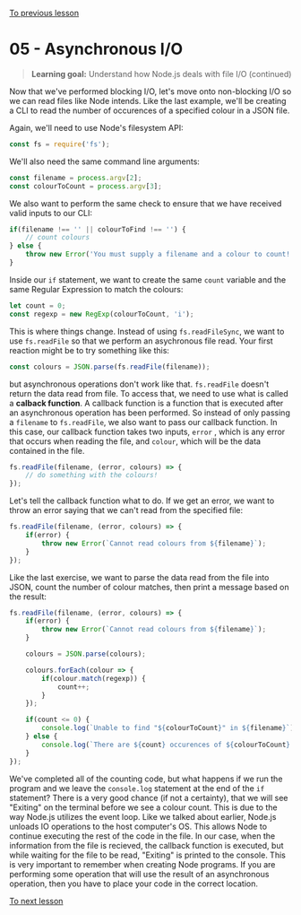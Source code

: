 [To previous lesson](/exercises/04-Synchronous_IO/04-Synchronous_IO.md)

# 05 - Asynchronous I/O

> **Learning goal:** Understand how Node.js deals with file I/O (continued)

Now that we've performed blocking I/O, let's move onto non-blocking I/O so we can read files like Node intends. Like the last example, we'll be creating a CLI to read the number of occurences of a specified colour in a JSON file.

Again, we'll need to use Node's filesystem API:

```js
const fs = require('fs');
```

We'll also need the same command line arguments:

```js
const filename = process.argv[2];
const colourToCount = process.argv[3];
```

We also want to perform the same check to ensure that we have received valid inputs to our CLI:

```js
if(filename !== '' || colourToFind !== '') {
	// count colours
} else {
	throw new Error('You must supply a filename and a colour to count!')
}
```

Inside our `if` statement, we want to create the same `count` variable and the same Regular Expression to match the colours:

```js
let count = 0;
const regexp = new RegExp(colourToCount, 'i');
```

This is where things change. Instead of using `fs.readFileSync`, we want to use `fs.readFile` so that we perform an asychronous file read. Your first reaction might be to try something like this:

```js
const colours = JSON.parse(fs.readFile(filename));
```

but asynchronous operations don't work like that. `fs.readFile` doesn't return the data read from file. To access that, we need to use what is called a **calback function**. A callback function is a function that is executed after an asynchronous operation has been performed. So instead of only passing a `filename` to `fs.readFile`, we also want to pass our callback function. In this case, our callback function takes two inputs, `error` , which is any error that occurs when reading the file, and `colour`, which will be the data contained in the file. 

```js
fs.readFile(filename, (error, colours) => {
	// do something with the colours!
});
```

Let's tell the callback function what to do. If we get an error, we want to throw an error saying that we can't read from the specified file:

```js
fs.readFile(filename, (error, colours) => {
	if(error) {
		throw new Error(`Cannot read colours from ${filename}`);
	}
});
```

Like the last exercise, we want to parse the data read from the file into JSON, count the number of colour matches, then print a message based on the result:

```js
fs.readFile(filename, (error, colours) => {
	if(error) {
		throw new Error(`Cannot read colours from ${filename}`);
	}

	colours = JSON.parse(colours);

	colours.forEach(colour => {
		if(colour.match(regexp)) {
			count++;
		}
	});

	if(count <= 0) {
		console.log(`Unable to find "${colourToCount}" in ${filename}`);
	} else {
		console.log(`There are ${count} occurences of ${colourToCount} in ${filename}`);
	}
});
```

We've completed all of the counting code, but what happens if we run the program and we leave the `console.log` statement at the end of the `if` statement? There is a very good chance (if not a certainty), that we will see "Exiting" on the terminal before we see a colour count. This is due to the way Node.js utilizes the event loop. Like we talked about earlier, Node.js unloads IO operations to the host computer's OS. This allows Node to continue executing the rest of the code in the file. In our case, when the information from the file is recieved, the callback function is executed, but while waiting for the file to be read, "Exiting" is printed to the console. This is very important to remember when creating Node programs. If you are performing some operation that will use the result of an asynchronous operation, then you have to place your code in the correct location.

[To next lesson](/exercises/06-Hello_HTTP/06-Hello_HTTP.md)
